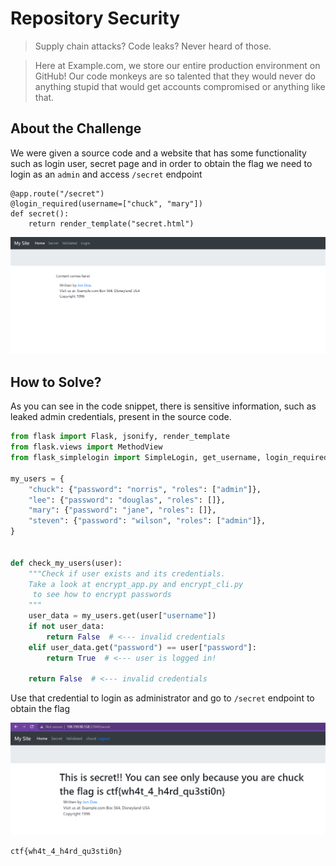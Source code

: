 # Repository Security
> Supply chain attacks? Code leaks? Never heard of those.

> Here at Example.com, we store our entire production environment on GitHub! Our code monkeys are so talented that they would never do anything stupid that would get accounts compromised or anything like that.

## About the Challenge
We were given a source code and a website that has some functionality such as login user, secret page and in order to obtain the flag we need to login as an `admin` and access `/secret` endpoint

```
@app.route("/secret")
@login_required(username=["chuck", "mary"])
def secret():
    return render_template("secret.html")
```

![preview](images/preview.png)

## How to Solve?
As you can see in the code snippet, there is sensitive information, such as leaked admin credentials, present in the source code.

```python
from flask import Flask, jsonify, render_template
from flask.views import MethodView
from flask_simplelogin import SimpleLogin, get_username, login_required

my_users = {
    "chuck": {"password": "norris", "roles": ["admin"]},
    "lee": {"password": "douglas", "roles": []},
    "mary": {"password": "jane", "roles": []},
    "steven": {"password": "wilson", "roles": ["admin"]},
}


def check_my_users(user):
    """Check if user exists and its credentials.
    Take a look at encrypt_app.py and encrypt_cli.py
     to see how to encrypt passwords
    """
    user_data = my_users.get(user["username"])
    if not user_data:
        return False  # <--- invalid credentials
    elif user_data.get("password") == user["password"]:
        return True  # <--- user is logged in!

    return False  # <--- invalid credentials
```

Use that credential to login as administrator and go to `/secret` endpoint to obtain the flag

![flag](images/flag.png)

```
ctf{wh4t_4_h4rd_qu3sti0n}
```
